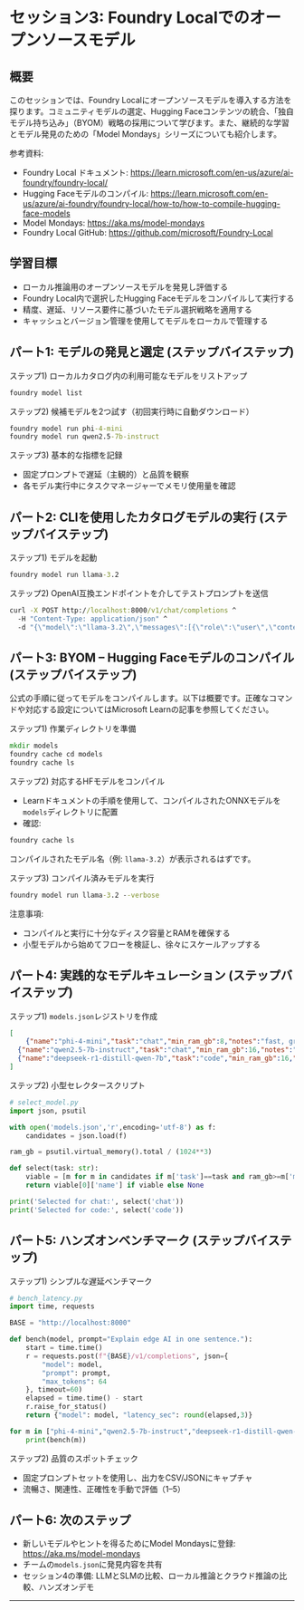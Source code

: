 <!--
CO_OP_TRANSLATOR_METADATA:
{
  "original_hash": "eb6ccbc99954b9db058c3fabdbf39cc5",
  "translation_date": "2025-09-22T12:23:57+00:00",
  "source_file": "Module08/03.OpenSourceModels.md",
  "language_code": "ja"
}
-->
# セッション3: Foundry Localでのオープンソースモデル

## 概要

このセッションでは、Foundry Localにオープンソースモデルを導入する方法を探ります。コミュニティモデルの選定、Hugging Faceコンテンツの統合、「独自モデル持ち込み」（BYOM）戦略の採用について学びます。また、継続的な学習とモデル発見のための「Model Mondays」シリーズについても紹介します。

参考資料:
- Foundry Local ドキュメント: https://learn.microsoft.com/en-us/azure/ai-foundry/foundry-local/
- Hugging Faceモデルのコンパイル: https://learn.microsoft.com/en-us/azure/ai-foundry/foundry-local/how-to/how-to-compile-hugging-face-models
- Model Mondays: https://aka.ms/model-mondays
- Foundry Local GitHub: https://github.com/microsoft/Foundry-Local

## 学習目標
- ローカル推論用のオープンソースモデルを発見し評価する
- Foundry Local内で選択したHugging Faceモデルをコンパイルして実行する
- 精度、遅延、リソース要件に基づいたモデル選択戦略を適用する
- キャッシュとバージョン管理を使用してモデルをローカルで管理する

## パート1: モデルの発見と選定 (ステップバイステップ)

ステップ1) ローカルカタログ内の利用可能なモデルをリストアップ
```cmd
foundry model list
```

ステップ2) 候補モデルを2つ試す（初回実行時に自動ダウンロード）
```cmd
foundry model run phi-4-mini
foundry model run qwen2.5-7b-instruct
```

ステップ3) 基本的な指標を記録
- 固定プロンプトで遅延（主観的）と品質を観察
- 各モデル実行中にタスクマネージャーでメモリ使用量を確認

## パート2: CLIを使用したカタログモデルの実行 (ステップバイステップ)

ステップ1) モデルを起動
```cmd
foundry model run llama-3.2
```

ステップ2) OpenAI互換エンドポイントを介してテストプロンプトを送信
```cmd
curl -X POST http://localhost:8000/v1/chat/completions ^
  -H "Content-Type: application/json" ^
  -d "{\"model\":\"llama-3.2\",\"messages\":[{\"role\":\"user\",\"content\":\"Say hello in 5 words.\"}]}"

```


## パート3: BYOM – Hugging Faceモデルのコンパイル (ステップバイステップ)

公式の手順に従ってモデルをコンパイルします。以下は概要です。正確なコマンドや対応する設定についてはMicrosoft Learnの記事を参照してください。

ステップ1) 作業ディレクトリを準備
```cmd
mkdir models
foundry cache cd models
foundry cache ls
```

ステップ2) 対応するHFモデルをコンパイル
- Learnドキュメントの手順を使用して、コンパイルされたONNXモデルを`models`ディレクトリに配置
- 確認:
```cmd
foundry cache ls
```
コンパイルされたモデル名（例: `llama-3.2`）が表示されるはずです。

ステップ3) コンパイル済みモデルを実行
```cmd
foundry model run llama-3.2 --verbose
```

注意事項:
- コンパイルと実行に十分なディスク容量とRAMを確保する
- 小型モデルから始めてフローを検証し、徐々にスケールアップする

## パート4: 実践的なモデルキュレーション (ステップバイステップ)

ステップ1) `models.json`レジストリを作成
```json
[
    {"name":"phi-4-mini","task":"chat","min_ram_gb":8,"notes":"fast, great for general chat"},
  {"name":"qwen2.5-7b-instruct","task":"chat","min_ram_gb":16,"notes":"larger context, good reasoning"},
  {"name":"deepseek-r1-distill-qwen-7b","task":"code","min_ram_gb":16,"notes":"coding-oriented"}
]
```

ステップ2) 小型セレクタースクリプト
```python
# select_model.py
import json, psutil

with open('models.json','r',encoding='utf-8') as f:
    candidates = json.load(f)

ram_gb = psutil.virtual_memory().total / (1024**3)

def select(task: str):
    viable = [m for m in candidates if m['task']==task and ram_gb>=m['min_ram_gb']]
    return viable[0]['name'] if viable else None

print('Selected for chat:', select('chat'))
print('Selected for code:', select('code'))
```


## パート5: ハンズオンベンチマーク (ステップバイステップ)

ステップ1) シンプルな遅延ベンチマーク
```python
# bench_latency.py
import time, requests

BASE = "http://localhost:8000"

def bench(model, prompt="Explain edge AI in one sentence."):
    start = time.time()
    r = requests.post(f"{BASE}/v1/completions", json={
        "model": model,
        "prompt": prompt,
        "max_tokens": 64
    }, timeout=60)
    elapsed = time.time() - start
    r.raise_for_status()
    return {"model": model, "latency_sec": round(elapsed,3)}

for m in ["phi-4-mini","qwen2.5-7b-instruct","deepseek-r1-distill-qwen-7b"]:
    print(bench(m))
```

ステップ2) 品質のスポットチェック
- 固定プロンプトセットを使用し、出力をCSV/JSONにキャプチャ
- 流暢さ、関連性、正確性を手動で評価（1–5）

## パート6: 次のステップ
- 新しいモデルやヒントを得るためにModel Mondaysに登録: https://aka.ms/model-mondays
- チームの`models.json`に発見内容を共有
- セッション4の準備: LLMとSLMの比較、ローカル推論とクラウド推論の比較、ハンズオンデモ

---

